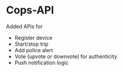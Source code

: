 # Cops-API

Added APis for 
  - Register device
  - Start/stop trip
  - Add police alert
  - Vote (upvote or downvote) for authenticity
  - Push notification logic
